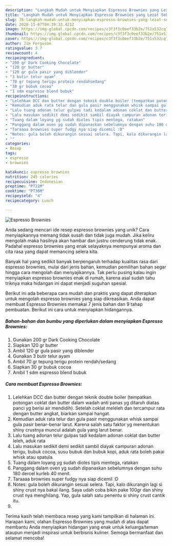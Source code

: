 ```yaml
---
description: "Langkah Mudah untuk Menyiapkan Espresso Brownies yang Lezat Sekali"
title: "Langkah Mudah untuk Menyiapkan Espresso Brownies yang Lezat Sekali"
slug: 76-langkah-mudah-untuk-menyiapkan-espresso-brownies-yang-lezat-sekali
date: 2020-11-07T04:39:33.421Z
image: https://img-global.cpcdn.com/recipes/c3f3f3c0eef33b2e/751x532cq70/espresso-brownies-foto-resep-utama.jpg
thumbnail: https://img-global.cpcdn.com/recipes/c3f3f3c0eef33b2e/751x532cq70/espresso-brownies-foto-resep-utama.jpg
cover: https://img-global.cpcdn.com/recipes/c3f3f3c0eef33b2e/751x532cq70/espresso-brownies-foto-resep-utama.jpg
author: Jim Ferguson
ratingvalue: 3.7
reviewcount: 4
recipeingredient:
- "200 gr Dark Cooking Chocolate"
- "120 gr butter"
- "120 gr gula pasir yang diblender"
- "3 butir telur ayam"
- "70 gr tepung terigu protein rendahsedang"
- "30 gr bubuk cocoa"
- "1 sdm espresso blend bubuk"
recipeinstructions:
- "Lelehkan DCC dan butter dengan teknik double boiler (tempatkan potongan coklat dan butter dalam wadah anti panas yg ditaruh diatas panci yg berisi air mendidih). Setelah coklat meleleh dan tercampur rata dengan butter angkat, biarkan sampai hangat."
- "Kemudian aduk rata telur dan gula pasir menggunakan whisk sampai gula pasir benar-benar larut. Karena salah satu faktor yg menentukan shiny crustnya muncul adalah gula yang larut benar."
- "Lalu tuang adonan telur gulpas tadi kedalam adonan coklat dan butter leleh, aduk rata"
- "Lalu masukan sedikit demi sedikit sambil diayak campuran adonan terigu, bubuk cocoa, susu bubuk dan bubuk kopi, aduk rata boleh pakai whisk atau spatula."
- "Tuang dalam loyang yg sudah dioles tipis mentega, ratakan"
- "Panggang dalam oven yg sudah dipanaskan sebelumnya dengan suhu 180 dercel kurleb 40 menit."
- "Taraaaa brownies super fudgy nya siap dicemil :D"
- "Notes: gula boleh dikurangin sesuai selera. Tapi, kalo dikurangin lagi si shiny crust nya bakal ilang. Saya udah coba bikin pake 100gr dan shiny crust nya menghilang. Yap, gula salah satu penentu si shiny crust cantik itu."
- ""
categories:
- Resep
tags:
- espresso
- brownies

katakunci: espresso brownies 
nutrition: 245 calories
recipecuisine: Indonesian
preptime: "PT22M"
cooktime: "PT36M"
recipeyield: "4"
recipecategory: Lunch

---
```



![Espresso Brownies](https://img-global.cpcdn.com/recipes/c3f3f3c0eef33b2e/751x532cq70/espresso-brownies-foto-resep-utama.jpg)

Anda sedang mencari ide resep espresso brownies yang unik? Cara menyiapkannya memang tidak susah dan tidak juga mudah. Jika keliru mengolah maka hasilnya akan hambar dan justru cenderung tidak enak. Padahal espresso brownies yang enak selayaknya mempunyai aroma dan cita rasa yang dapat memancing selera kita.



Banyak hal yang sedikit banyak berpengaruh terhadap kualitas rasa dari espresso brownies, mulai dari jenis bahan, kemudian pemilihan bahan segar hingga cara mengolah dan menyajikannya. Tak perlu pusing kalau ingin menyiapkan espresso brownies enak di rumah, karena asal sudah tahu triknya maka hidangan ini dapat menjadi suguhan spesial.


Berikut ini ada beberapa cara mudah dan praktis yang dapat diterapkan untuk mengolah espresso brownies yang siap dikreasikan. Anda dapat membuat Espresso Brownies memakai 7 jenis bahan dan 9 tahap pembuatan. Berikut ini cara untuk menyiapkan hidangannya.

<!--inarticleads1-->

##### Bahan-bahan dan bumbu yang diperlukan dalam menyiapkan Espresso Brownies:

1. Gunakan 200 gr Dark Cooking Chocolate
1. Siapkan 120 gr butter
1. Ambil 120 gr gula pasir yang diblender
1. Gunakan 3 butir telur ayam
1. Ambil 70 gr tepung terigu protein rendah/sedang
1. Siapkan 30 gr bubuk cocoa
1. Ambil 1 sdm espresso blend bubuk




<!--inarticleads2-->

##### Cara membuat Espresso Brownies:

1. Lelehkan DCC dan butter dengan teknik double boiler (tempatkan potongan coklat dan butter dalam wadah anti panas yg ditaruh diatas panci yg berisi air mendidih). Setelah coklat meleleh dan tercampur rata dengan butter angkat, biarkan sampai hangat.
1. Kemudian aduk rata telur dan gula pasir menggunakan whisk sampai gula pasir benar-benar larut. Karena salah satu faktor yg menentukan shiny crustnya muncul adalah gula yang larut benar.
1. Lalu tuang adonan telur gulpas tadi kedalam adonan coklat dan butter leleh, aduk rata
1. Lalu masukan sedikit demi sedikit sambil diayak campuran adonan terigu, bubuk cocoa, susu bubuk dan bubuk kopi, aduk rata boleh pakai whisk atau spatula.
1. Tuang dalam loyang yg sudah dioles tipis mentega, ratakan
1. Panggang dalam oven yg sudah dipanaskan sebelumnya dengan suhu 180 dercel kurleb 40 menit.
1. Taraaaa brownies super fudgy nya siap dicemil :D
1. Notes: gula boleh dikurangin sesuai selera. Tapi, kalo dikurangin lagi si shiny crust nya bakal ilang. Saya udah coba bikin pake 100gr dan shiny crust nya menghilang. Yap, gula salah satu penentu si shiny crust cantik itu.
1. 




Terima kasih telah membaca resep yang kami tampilkan di halaman ini. Harapan kami, olahan Espresso Brownies yang mudah di atas dapat membantu Anda menyiapkan hidangan yang enak untuk keluarga/teman ataupun menjadi inspirasi untuk berbisnis kuliner. Semoga bermanfaat dan selamat mencoba!
